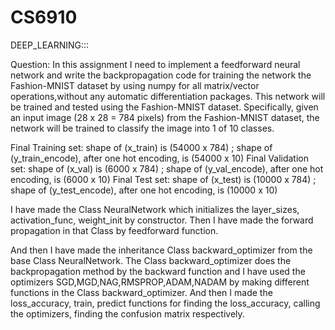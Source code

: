 # CS6910
DEEP_LEARNING:::

Question:
In this assignment I need to implement a feedforward neural network and write the backpropagation code for training the network the Fashion-MNIST dataset by using numpy for all matrix/vector operations,without any automatic differentiation packages. This network will be trained and tested using the Fashion-MNIST dataset. Specifically, given an input image (28 x 28 = 784 pixels) from the Fashion-MNIST dataset, the network will be trained to classify the image into 1 of 10 classes.

Final Training set: shape of (x_train) is (54000 x 784)  ;  shape of (y_train_encode), after one hot encoding, is (54000 x 10)
Final Validation set: shape of (x_val) is (6000 x 784)  ;  shape of (y_val_encode), after one hot encoding, is (6000 x 10)
Final Test set: shape of (x_test) is (10000 x 784)  ;  shape of (y_test_encode), after one hot encoding, is (10000 x 10)

I have made the Class NeuralNetwork which initializes the layer_sizes, activation_func, weight_init by constructor. Then I have made the forward propagation in that Class by feedforward function.

And then I have made the inheritance Class backward_optimizer from the base Class NeuralNetwork. The Class backward_optimizer does the backpropagation method by the backward function and I have used the optimizers SGD,MGD,NAG,RMSPROP,ADAM,NADAM by making different functions in the Class backward_optimizer. And then I made the loss_accuracy, train, predict functions for finding the loss_accuracy, calling the optimizers, finding the confusion matrix respectively.
